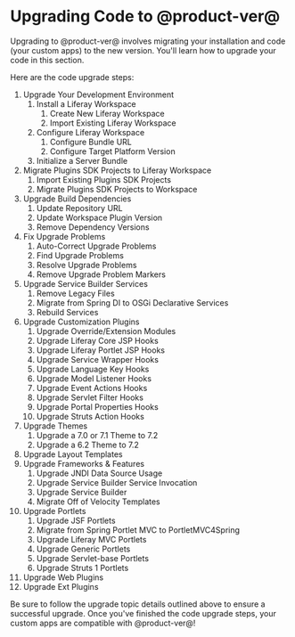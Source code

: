 # Upgrading Code to @product-ver@

Upgrading to @product-ver@ involves migrating your installation and code (your
custom apps) to the new version. You'll learn how to upgrade your code in this
section.

Here are the code upgrade steps:

1. Upgrade Your Development Environment
    1. Install a Liferay Workspace
        1. Create New Liferay Workspace
        2. Import Existing Liferay Workspace
    2. Configure Liferay Workspace
        1. Configure Bundle URL
        2. Configure Target Platform Version
    3. Initialize a Server Bundle
2. Migrate Plugins SDK Projects to Liferay Workspace
    1. Import Existing Plugins SDK Projects
    2. Migrate Plugins SDK Projects to Workspace
3. Upgrade Build Dependencies
    1. Update Repository URL
    2. Update Workspace Plugin Version
    3. Remove Dependency Versions
4. Fix Upgrade Problems
    1. Auto-Correct Upgrade Problems
    2. Find Upgrade Problems
    3. Resolve Upgrade Problems
    4. Remove Upgrade Problem Markers
5. Upgrade Service Builder Services
    1. Remove Legacy Files
    2. Migrate from Spring DI to OSGi Declarative Services
    3. Rebuild Services
6. Upgrade Customization Plugins
    1. Upgrade Override/Extension Modules
    2. Upgrade Liferay Core JSP Hooks
    3. Upgrade Liferay Portlet JSP Hooks
    4. Upgrade Service Wrapper Hooks
    5. Upgrade Language Key Hooks
    6. Upgrade Model Listener Hooks
    7. Upgrade Event Actions Hooks
    8. Upgrade Servlet Filter Hooks
    9. Upgrade Portal Properties Hooks
    10. Upgrade Struts Action Hooks
7. Upgrade Themes
    1. Upgrade a 7.0 or 7.1 Theme to 7.2
    2. Upgrade a 6.2 Theme to 7.2
8. Upgrade Layout Templates
9. Upgrade Frameworks & Features
    1. Upgrade JNDI Data Source Usage
    2. Upgrade Service Builder Service Invocation
    3. Upgrade Service Builder
    3. Migrate Off of Velocity Templates
10. Upgrade Portlets
    1. Upgrade JSF Portlets
    2. Migrate from Spring Portlet MVC to PortletMVC4Spring
    3. Upgrade Liferay MVC Portlets
    4. Upgrade Generic Portlets
    5. Upgrade Servlet-base Portlets
    6. Upgrade Struts 1 Portlets
11. Upgrade Web Plugins
12. Upgrade Ext Plugins

Be sure to follow the upgrade topic details outlined above to ensure a
successful upgrade. Once you've finished the code upgrade steps, your custom
apps are compatible with @product-ver@!